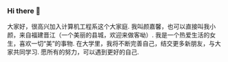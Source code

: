 ### Hi there 👋

<!--
**yann958/yann958** is a ✨ _special_ ✨ repository because its `README.md` (this file) appears on your GitHub profile.

Here are some ideas to get you started:

- 🔭 I’m currently working on ...
- 🌱 I’m currently learning ...
- 👯 I’m looking to collaborate on ...
- 🤔 I’m looking for help with ...
- 💬 Ask me about ...
- 📫 How to reach me: ...
- 😄 Pronouns: ...
- ⚡ Fun fact: ...
-->
大家好，很高兴加入计算机工程系这个大家庭.
我叫颜嘉馨，也可以直接叫我小颜，来自福建晋江（一个美丽的县城，欢迎来做客呦）.
我是一个热爱生活的女生，喜欢一切“美”的事物.
在大学里，我将不断完善自己，结交更多新朋友，与大家共同学习.
愿所有的努力，可以遇到更好的自己.
